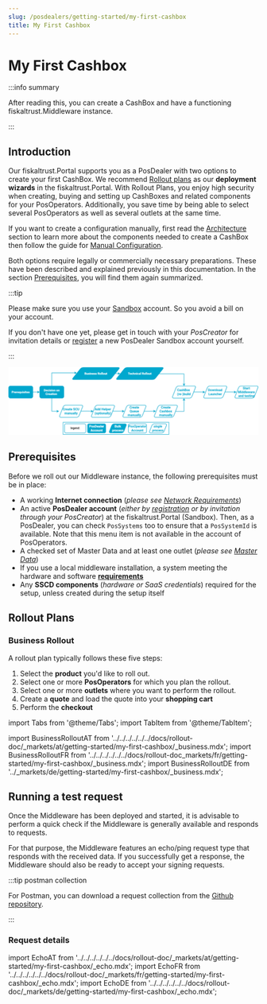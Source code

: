 ```yaml
---
slug: /posdealers/getting-started/my-first-cashbox
title: My First Cashbox
---
```

# My First Cashbox

:::info summary

After reading this, you can create a CashBox and have a functioning fiskaltrust.Middleware instance.

:::

## Introduction

Our fiskaltrust.Portal supports you as a PosDealer with two options to create your first CashBox.
We recommend [Rollout plans](#business-rollout) as our **deployment wizards** in the fiskaltrust.Portal. With Rollout Plans, you enjoy high security when creating, buying and setting up CashBoxes and related components for your PosOperators. Additionally, you save time by being able to select several PosOperators as well as several outlets at the same time.

If you want to create a configuration manually, first read the [Architecture](../business-basics/architecture.md) section to learn more about the components needed to create a CashBox then follow the guide for [Manual Configuration](../technical-operations/middleware/manual-configuration.md).

Both options require legally or commercially necessary preparations. These have been described and explained previously in this documentation. In the section [Prerequisites](#prerequisites), you will find them again summarized.

:::tip

Please make sure you use your [Sandbox](sandbox.md) account. So you avoid a bill on your account.

If you don't have one yet, please get in touch with your *PosCreator* for invitation details or [register](registration.md) a new PosDealer Sandbox account yourself.

:::

![preview](./images/first-CashBox-flow.png "My first CashBox")

## Prerequisites

Before we roll out our Middleware instance, the following prerequisites must be in place:

* A working **Internet connection** (_please see [Network Requirements](../technical-operations/middleware/network-requirements.md)_)
* An active **PosDealer account** (*either by [registration](registration.md) or by invitation through your PosCreator*) at the fiskaltrust.Portal (Sandbox). Then, as a PosDealer, you can check `PosSystems` too to ensure that a `PosSystemId` is available. Note that this menu item is not available in the account of PosOperators.
* A checked set of Master Data and at least one outlet (_please see [Master Data](../getting-started/operator-onboarding/master-data.md)_)
* If you use a local middleware installation, a system meeting the hardware and software **[requirements](../technical-operations/middleware/supported-environments.md)**
* Any **SSCD components** (*hardware or SaaS credentials*) required for the setup, unless created during the setup itself

## Rollout Plans

### Business Rollout

A rollout plan typically follows these five steps:

1. Select the **product** you'd like to roll out.
2. Select one or more **PosOperators** for which you plan the rollout.
3. Select one or more **outlets** where you want to perform the rollout.
4. Create a **quote** and load the quote into your **shopping cart**
5. Perform the **checkout**

import Tabs from '@theme/Tabs';
import TabItem from '@theme/TabItem';

import BusinessRolloutAT from '../../../../../../docs/rollout-doc/_markets/at/getting-started/my-first-cashbox/_business.mdx';
import BusinessRolloutFR from '../../../../../../docs/rollout-doc_markets/fr/getting-started/my-first-cashbox/_business.mdx';
import BusinessRolloutDE from '../_markets/de/getting-started/my-first-cashbox/_business.mdx';

<Tabs groupId="market">

  <TabItem value="AT" label="Austria">
    <BusinessRolloutAT />
  </TabItem>

  <TabItem value="FR" label="France">
    <BusinessRolloutFR />
  </TabItem>

  <TabItem value="DE" label="Germany">
    <BusinessRolloutDE />
  </TabItem>

</Tabs>

## Running a test request

Once the Middleware has been deployed and started, it is advisable to perform a quick check if the Middleware is generally available and responds to requests.

For that purpose, the Middleware features an echo/ping request type that responds with the received data. If you successfully get a response, the Middleware should also be ready to accept your signing requests.

:::tip postman collection

For Postman, you can download a request collection from the [Github repository](https://github.com/fiskaltrust/middleware-demo-postman).

:::

### Request details

import EchoAT from '../../../../../../docs/rollout-doc/_markets/at/getting-started/my-first-cashbox/_echo.mdx';
import EchoFR from '../../../../../../docs/rollout-doc/_markets/fr/getting-started/my-first-cashbox/_echo.mdx';
import EchoDE from '../../../../../../docs/rollout-doc/_markets/de/getting-started/my-first-cashbox/_echo.mdx';

<Tabs groupId="market">

  <TabItem value="AT" label="Austria">
    <EchoAT />
  </TabItem>

  <TabItem value="FR" label="France">
    <EchoFR />
  </TabItem>

  <TabItem value="DE" label="Germany">
    <EchoDE />
  </TabItem>

</Tabs>
